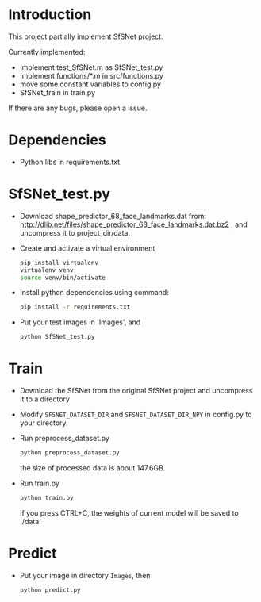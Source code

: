 # Introduction
This project partially implement SfSNet project. 

Currently implemented:
* Implement test_SfSNet.m as SfSNet_test.py
* Implement functions/*.m in src/functions.py
* move some constant variables to config.py 
* SfSNet_train in train.py

If there are any bugs, please open a issue.

# Dependencies
* Python libs in requirements.txt

# SfSNet_test.py
* Download shape_predictor_68_face_landmarks.dat from:
http://dlib.net/files/shape_predictor_68_face_landmarks.dat.bz2 , 
and uncompress it to project_dir/data.

* Create and activate a virtual environment
    ```bash
    pip install virtualenv
    virtualenv venv
    source venv/bin/activate
    ```
* Install python dependencies using command:
    ```bash
    pip install -r requirements.txt
    ```
* Put your test images in 'Images', and 
    ```bash
    python SfSNet_test.py
    ```

# Train
* Download the SfSNet from the original SfSNet project and
uncompress it to a directory

* Modify `SFSNET_DATASET_DIR` and `SFSNET_DATASET_DIR_NPY` in 
config.py to your directory.

* Run preprocess_dataset.py
    ```bash
    python preprocess_dataset.py
    ```
    the size of processed data is about 147.6GB.

* Run train.py
    ```bash
    python train.py
    ```
    if you press CTRL+C, the weights of current model will be 
    saved to ./data.
    
# Predict

* Put your image in directory `Images`, then
    ```bash
    python predict.py
    ```